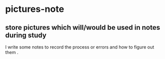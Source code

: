 # pictures-note
## store pictures which will/would be used in notes during study
I write some notes to record the process or errors and how to figure out them .
